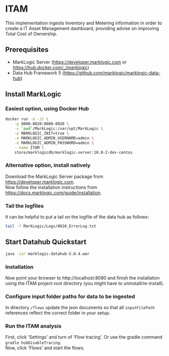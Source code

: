 # ITAM
This implementation ingests Inventory and Metering information in order to create a IT Asset Management dashboard, providing advise on improving Total Cost of Ownership.

## Prerequisites
- MarkLogic Server (https://developer.marklogic.com or https://hub.docker.com/_/marklogic)
- Data Hub Framework 5 (https://github.com/marklogic/marklogic-data-hub)

## Install MarkLogic
### Easiest option, using Docker Hub
```sh
docker run -d -it \
    -p 8000-8020:8000-8020 \
    -v `pwd`/MarkLogic:/var/opt/MarkLogic \
    -e MARKLOGIC_INIT=true \
    -e MARKLOGIC_ADMIN_USERNAME=admin \
    -e MARKLOGIC_ADMIN_PASSWORD=admin \
    --name ITAM \
    store/marklogicdb/marklogic-server:10.0-2-dev-centos
```
### Alternative option, install natively
Download the MarkLogic Server package from https://developer.marklogic.com.  
Now follow the installation instructions from https://docs.marklogic.com/guide/installation.

### Tail the logfiles
It can be helpful to put a tail on the logfile of the data hub as follows:
```sh
tail -f MarkLogic/Logs/8010_ErrorLog.txt
```

## Start Datahub Quickstart
```sh
java -jar marklogic-datahub-5.0.4.war
```

### Installation
Now point your browser to http://localhost:8080 and finish the installation using the ITAM project root directory (you might have to uninstall/re-install).

### Configure input folder paths for data to be ingested
In directory `/flows` update the json documents so that all `inputFilePath` references reflect the correct folder in your setup.

### Run the ITAM analysis
First, click 'Settings' and turn of 'Flow tracing'. Or use the gradle command `gradle hubDisableTracing`.  
Now, click 'Flows' and start the flows.


